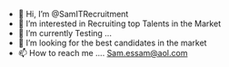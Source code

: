 - 👋 Hi, I’m @SamITRecruitment
- 👀 I’m interested in Recruiting top Talents in the Market
- 🌱 I’m currently Testing ...
- 💞️ I’m looking for the best candidates in the market
- 📫 How to reach me .... Sam.essam@aol.com

<!---
SamITRecruitment/SamITRecruitment is a ✨ special ✨ repository because its `README.md` (this file) appears on your GitHub profile.
You can click the Preview link to take a look at your changes.
--->
